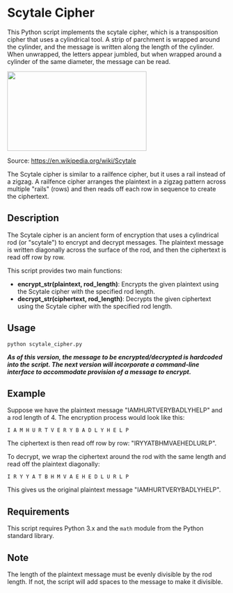 # Scytale Cipher

This Python script implements the scytale cipher, which is a transposition cipher that uses a cylindrical tool. A strip of parchment is wrapped around the cylinder, and the message is written along the length of the cylinder. When unwrapped, the letters appear jumbled, but when wrapped around a cylinder of the same diameter, the message can be read.

<img src="https://upload.wikimedia.org/wikipedia/commons/thumb/5/51/Skytale.png/800px-Skytale.png" width="320" height="183">

Source: <a href="https://en.wikipedia.org/wiki/Scytale">https://en.wikipedia.org/wiki/Scytale</a>

The Scytale cipher is similar to a railfence cipher, but it uses a rail instead of a zigzag. A railfence cipher arranges the plaintext in a zigzag pattern across multiple "rails" (rows) and then reads off each row in sequence to create the ciphertext.

## Description

The Scytale cipher is an ancient form of encryption that uses a cylindrical rod (or "scytale") to encrypt and decrypt messages. The plaintext message is written diagonally across the surface of the rod, and then the ciphertext is read off row by row.

This script provides two main functions:

- **encrypt_str(plaintext, rod_length)**: Encrypts the given plaintext using the Scytale cipher with the specified rod length.
- **decrypt_str(ciphertext, rod_length)**: Decrypts the given ciphertext using the Scytale cipher with the specified rod length.

## Usage

`python scytale_cipher.py`

**_As of this version, the message to be encrypted/decrypted is hardcoded into the script. The next version will incorporate a command-line interface to accommodate provision of a message to encrypt._**

## Example

Suppose we have the plaintext message "IAMHURTVERYBADLYHELP" and a rod length of 4. The encryption process would look like this:

```
I A M H U R T V E R Y B A D L Y H E L P
```

The ciphertext is then read off row by row: "IRYYATBHMVAEHEDLURLP".

To decrypt, we wrap the ciphertext around the rod with the same length and read off the plaintext diagonally:

```
I R Y Y A T B H M V A E H E D L U R L P
```

This gives us the original plaintext message "IAMHURTVERYBADLYHELP".

## Requirements

This script requires Python 3.x and the `math` module from the Python standard library.

## Note

The length of the plaintext message must be evenly divisible by the rod length. If not, the script will add spaces to the message to make it divisible.